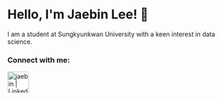 # Hello, I'm Jaebin Lee! 👋

I am a student at Sungkyunkwan University with a keen interest in data science.

### Connect with me:
[<img align="left" alt="jaebin | LinkedIn" width="48px" src="https://img.icons8.com/color/48/000000/linkedin.png" />][linkedin]

[linkedin]: https://www.linkedin.com/in/jaebin-lee-9b9117217/

<!--
**jaebin-code/jaebin-code** is a ✨ _special_ ✨ repository because its `README.md` (this file) appears on your GitHub profile.

Here are some ideas to get you started:

- 🔭 I’m currently working on ...
- 🌱 I’m currently learning ...
- 👯 I’m looking to collaborate on ...
- 🤔 I’m looking for help with ...
- 💬 Ask me about ...
- 📫 How to reach me: ...
- 😄 Pronouns: ...
- ⚡ Fun fact: ...
-->
